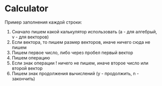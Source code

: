# Calculator
Пример заполнения каждой строки:
1) Сначало пишем какой калькулятор использовать (a - для алгебрый, v - для векторов)
2) Если вектора, то пишем размер векторов, иначе ничего сюда не пишем
3) Пишем первое число, либо через пробел первый вектор
4) Пишем операцию
5) Если знак операции ! ничего не пишем, иначе второе число или второй вектор
6) Пишем знак продолжения вычислений (y - продолжить, n - закончить)

